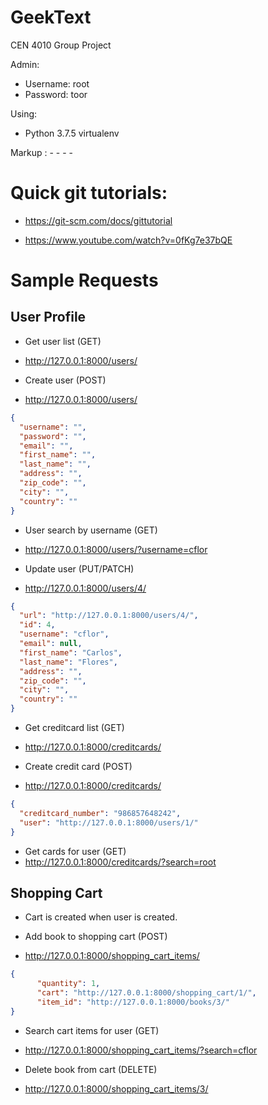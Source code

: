 # GeekText
CEN 4010 Group Project

Admin:
  - Username: root
  - Password: toor

Using:
  - Python 3.7.5 virtualenv

Markup :  - - - -

# Quick git tutorials:
  - https://git-scm.com/docs/gittutorial

  - https://www.youtube.com/watch?v=0fKg7e37bQE

# Sample Requests #

  ## User Profile ##

  - Get user list (GET)
  - http://127.0.0.1:8000/users/

  - Create user (POST)
  - http://127.0.0.1:8000/users/
  ```JSON
  {
    "username": "",
    "password": "",
    "email": "",
    "first_name": "",
    "last_name": "",
    "address": "",
    "zip_code": "",
    "city": "",
    "country": ""
  }
  ```

  - User search by username (GET)
  - http://127.0.0.1:8000/users/?username=cflor

  - Update user (PUT/PATCH)
  - http://127.0.0.1:8000/users/4/
  ```JSON
  {
    "url": "http://127.0.0.1:8000/users/4/",
    "id": 4,
    "username": "cflor",
    "email": null,
    "first_name": "Carlos",
    "last_name": "Flores",
    "address": "",
    "zip_code": "",
    "city": "",
    "country": ""
  }
  ```
  - Get creditcard list (GET)
  - http://127.0.0.1:8000/creditcards/

  - Create credit card (POST)
  - http://127.0.0.1:8000/creditcards/
  ```JSON
  {
    "creditcard_number": "986857648242",
    "user": "http://127.0.0.1:8000/users/1/"
  }
  ```

  - Get cards for user (GET)
  - http://127.0.0.1:8000/creditcards/?search=root

  ## Shopping Cart ##

  - Cart is created when user is created.

  - Add book to shopping cart (POST)
  - http://127.0.0.1:8000/shopping_cart_items/
  ```JSON
  {
        "quantity": 1,
        "cart": "http://127.0.0.1:8000/shopping_cart/1/",
        "item_id": "http://127.0.0.1:8000/books/3/"
  }
  ```
  - Search cart items for user (GET)
  - http://127.0.0.1:8000/shopping_cart_items/?search=cflor

  - Delete book from cart (DELETE)
  - http://127.0.0.1:8000/shopping_cart_items/3/


  ```JSON

  ```
  ```JSON

  ```
  ```JSON

  ```
  ```JSON

  ```
  ```JSON

  ```
